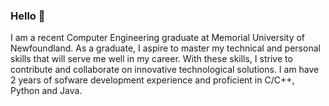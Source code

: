 ### Hello 👋


I am a recent Computer Engineering graduate at Memorial University of Newfoundland. As a graduate, I aspire to master my technical and personal skills that will serve me well in my career. With these skills, I strive to contribute and collaborate on innovative technological solutions. I am have 2 years of sofware development experience and proficient in C/C++, Python and Java. 
